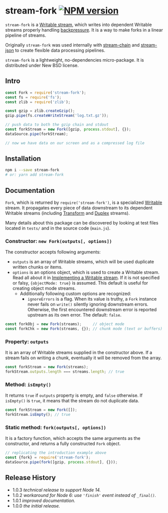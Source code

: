 # stream-fork [![NPM version][npm-img]][npm-url]

[npm-img]: https://img.shields.io/npm/v/stream-fork.svg
[npm-url]: https://npmjs.org/package/stream-fork

`stream-fork` is a [Writable stream](https://nodejs.org/api/stream.html#stream_writable_streams), which writes into dependent Writable streams properly handling [backpressure](https://nodejs.org/en/docs/guides/backpressuring-in-streams/). It is a way to make forks in a linear pipeline of streams.

Originally `stream-fork` was used internally with [stream-chain](https://www.npmjs.com/package/stream-chain) and [stream-json](https://www.npmjs.com/package/stream-json) to create flexible data processing pipelines.

`stream-fork` is a lightweight, no-dependencies micro-package. It is distributed under New BSD license.

## Intro

```js
const Fork = require('stream-fork');
const fs = require('fs');
const zlib = require('zlib');

const gzip = zlib.createGzip();
gzip.pipe(fs.createWriteStream('log.txt.gz'));

// push data to both the gzip chain and stdout
const forkStream = new Fork([gzip, process.stdout], {});
dataSource.pipe(forkStream);

// now we have data on our screen and as a compressed log file
```

## Installation

```bash
npm i --save stream-fork
# or: yarn add stream-fork
```

## Documentation

`Fork`, which is returned by `require('stream-fork')`, is a specialized [Writable](https://nodejs.org/api/stream.html#stream_class_stream_writable) stream. It propagates every piece of data downstream to its dependent Writable streams (including [Transform](https://nodejs.org/api/stream.html#stream_class_stream_transform) and [Duplex](https://nodejs.org/api/stream.html#stream_class_stream_duplex) streams).

Many details about this package can be discovered by looking at test files located in `tests/` and in the source code (`main.js`).

### Constructor: `new Fork(outputs[, options])`

The constructor accepts following arguments:

* `outputs` is an array of Writable streams, which will be used duplicate written chunks or items.
* `options` is an options object, which is used to create a Writable stream. Read all about it in [Implementing a Writable stream](https://nodejs.org/api/stream.html#stream_implementing_a_writable_stream). If it is not specified or falsy, `{objectMode: true}` is assumed. This default is useful for creating object mode streams.
  * Additionally following custom options are recognized:
    * `ignoreErrors` is a flag. When its value is truthy, a `Fork` instance never fails on `write()` silently ignoring downstream errors. Otherwise, the first encountered downstream error is reported upstream as its own error. The default: `false`.

```js
const forkObj = new Fork(streams);     // object mode
const forkChk = new Fork(streams, {}); // chunk mode (text or buffers)
```

### Property: `outputs`

It is an array of Writable streams supplied in the constructor above. If a stream fails on writing a chunk, eventually it will be removed from the array.

```js
const forkStream = new Fork(streams);
forkStream.outputs.length === streams.length; // true
```

### Method: `isEmpty()`

It returns `true` if `outputs` property is empty, and `false` otherwise. If `isEmpty()` is `true`, it means that the stream do not duplicate data.

```js
const forkStream = new Fork([]);
forkStream.isEmpty(); // true
```

### Static method: `fork(outputs[, options])`

It is a factory function, which accepts the same arguments as the constructor, and returns a fully constructed `Fork` object.

```js
// replicating the introduction example above
const {fork} = require('stream-fork');
dataSource.pipe(fork([gzip, process.stdout], {}));
```

## Release History

- 1.0.3 *technical release to support Node 14.*
- 1.0.2 *workaround for Node 6: use `'finish'` event instead of `_final()`.*
- 1.0.1 *improved documentation.*
- 1.0.0 *the initial release.*
